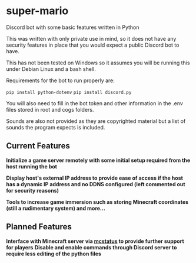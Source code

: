 # super-mario
Discord bot with some basic features written in Python

This was written with only private use  in mind, so it does not have any security features in place that you would expect a public Discord bot to have.

This has not been tested on Windows so it assumes you will be running this under Debian Linux and a bash shell.

Requirements for the bot to run properly are:

`pip install python-dotenv`
`pip install discord.py`

You will also need to fill in the bot token and other information in the .env files stored in root and cogs folders.

Sounds are also not provided as they are copyrighted material but a list of sounds the program expects is included.

## Current Features

**Initialize a game server remotely with some initial setup required from the host running the bot**

**Display host's external IP address to provide ease of access if the host has a dynamic IP address and no DDNS configured (left commented out for security reasons)**

**Tools to increase game immersion such as storing Minecraft coordinates (still a rudimentary system) and more...**

## Planned Features

**Interface with Minecraft server via [mcstatus](https://github.com/Dinnerbone/mcstatus) to provide further support for players**
**Disable and enable commands through Discord server to require less editing of the python files**
